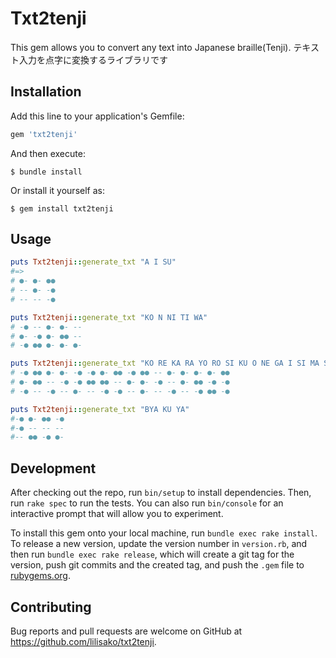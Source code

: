# Txt2tenji
This gem allows you to convert any text into Japanese braille(Tenji). テキスト入力を点字に変換するライブラリです

## Installation

Add this line to your application's Gemfile:

```ruby
gem 'txt2tenji'
```

And then execute:

    $ bundle install

Or install it yourself as:

    $ gem install txt2tenji

## Usage

```ruby
puts Txt2tenji::generate_txt "A I SU" 
#=>
# ●- ●- ●●
# -- ●- -●
# -- -- -●

puts Txt2tenji::generate_txt "KO N NI TI WA"
# -● -- ●- ●- --
# ●- -● ●- ●● --
# -● ●● ●- ●- ●-

puts Txt2tenji::generate_txt "KO RE KA RA YO RO SI KU O NE GA I SI MA SU"
# -● ●● ●- ●- -● -● ●- ●● -● ●● -- ●- ●- ●- ●- ●●
# ●- ●● -- -● -● ●● ●● -- ●- ●- -● -- ●- ●● -● -●
# -● -- -● -- ●- -- -● -● -- ●- -- -● -- -● ●● -●

puts Txt2tenji::generate_txt "BYA KU YA"
#-● ●- ●● -●
#-● -- -- --
#-- ●● -● ●-
```

## Development

After checking out the repo, run `bin/setup` to install dependencies. Then, run `rake spec` to run the tests. You can also run `bin/console` for an interactive prompt that will allow you to experiment.

To install this gem onto your local machine, run `bundle exec rake install`. To release a new version, update the version number in `version.rb`, and then run `bundle exec rake release`, which will create a git tag for the version, push git commits and the created tag, and push the `.gem` file to [rubygems.org](https://rubygems.org).

## Contributing

Bug reports and pull requests are welcome on GitHub at https://github.com/lilisako/txt2tenji.
